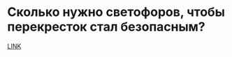 # Сколько нужно светофоров, чтобы перекресток стал безопасным?



[LINK](https://varlamov.ru/4152663.html)
